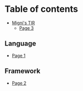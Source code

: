 # Table of contents

* [Migni's TIR](README.md)
  * [Page 3](readme/page-3.md)

## Language

* [Page 1](language/page-1.md)

## Framework

* [Page 2](framework/page-2.md)
